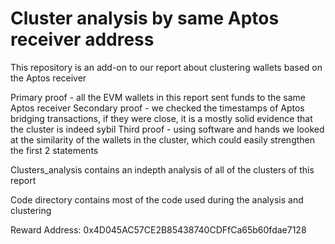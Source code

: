 # Cluster analysis by same Aptos receiver address

This repository is an add-on to our report about clustering wallets based on the Aptos receiver 

Primary proof - all the EVM wallets in this report sent funds to the same Aptos receiver
Secondary proof - we checked the timestamps of Aptos bridging transactions, if they were close, it is a mostly solid evidence that the cluster is indeed sybil
Third proof - using software and hands we looked at the similarity of the wallets in the cluster, which could easily strengthen the first 2 statements

Clusters_analysis contains an indepth analysis of all of the clusters of this report

Code directory contains most of the code used during the analysis and clustering

Reward Address: 0x4D045AC57CE2B85438740CDFfCa65b60fdae7128
